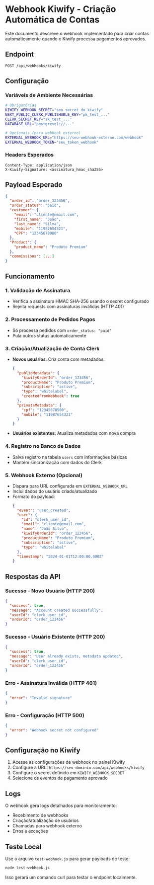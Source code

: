 # Webhook Kiwify - Criação Automática de Contas

Este documento descreve o webhook implementado para criar contas automaticamente quando o Kiwify processa pagamentos aprovados.

## Endpoint

```
POST /api/webhooks/kiwify
```

## Configuração

### Variáveis de Ambiente Necessárias

```bash
# Obrigatórias
KIWIFY_WEBHOOK_SECRET="seu_secret_do_kiwify"
NEXT_PUBLIC_CLERK_PUBLISHABLE_KEY="pk_test_..."
CLERK_SECRET_KEY="sk_test_..."
DATABASE_URL="postgresql://..."

# Opcionais (para webhook externo)
EXTERNAL_WEBHOOK_URL="https://seu-webhook-externo.com/webhook"
EXTERNAL_WEBHOOK_TOKEN="seu_token_webhook"
```

### Headers Esperados

```
Content-Type: application/json
X-Kiwify-Signature: <assinatura_hmac_sha256>
```

## Payload Esperado

```json
{
  "order_id": "order_123456",
  "order_status": "paid",
  "customer": {
    "email": "cliente@email.com",
    "first_name": "João",
    "last_name": "Silva",
    "mobile": "11987654321",
    "CPF": "12345678900"
  },
  "Product": {
    "product_name": "Produto Premium"
  },
  "commissions": [...]
}
```

## Funcionamento

### 1. Validação de Assinatura
- Verifica a assinatura HMAC SHA-256 usando o secret configurado
- Rejeita requests com assinaturas inválidas (HTTP 401)

### 2. Processamento de Pedidos Pagos
- Só processa pedidos com `order_status: "paid"`
- Pula outros status automaticamente

### 3. Criação/Atualização de Conta Clerk
- **Novos usuários**: Cria conta com metadados:
  ```json
  {
    "publicMetadata": {
      "kiwifyOrderId": "order_123456",
      "productName": "Produto Premium",
      "subscription": "active",
      "type": "whitelabel",
      "createdFromWebhook": true
    },
    "privateMetadata": {
      "cpf": "12345678900",
      "mobile": "11987654321"
    }
  }
  ```

- **Usuários existentes**: Atualiza metadados com nova compra

### 4. Registro no Banco de Dados
- Salva registro na tabela `users` com informações básicas
- Mantém sincronização com dados do Clerk

### 5. Webhook Externo (Opcional)
- Dispara para URL configurada em `EXTERNAL_WEBHOOK_URL`
- Inclui dados do usuário criado/atualizado
- Formato do payload:
  ```json
  {
    "event": "user_created",
    "user": {
      "id": "clerk_user_id",
      "email": "cliente@email.com",
      "name": "João Silva",
      "kiwifyOrderId": "order_123456",
      "productName": "Produto Premium",
      "subscription": "active",
      "type": "whitelabel"
    },
    "timestamp": "2024-01-01T12:00:00.000Z"
  }
  ```

## Respostas da API

### Sucesso - Novo Usuário (HTTP 200)
```json
{
  "success": true,
  "message": "Account created successfully",
  "userId": "clerk_user_id",
  "orderId": "order_123456"
}
```

### Sucesso - Usuário Existente (HTTP 200)
```json
{
  "success": true,
  "message": "User already exists, metadata updated",
  "userId": "clerk_user_id", 
  "orderId": "order_123456"
}
```

### Erro - Assinatura Inválida (HTTP 401)
```json
{
  "error": "Invalid signature"
}
```

### Erro - Configuração (HTTP 500)
```json
{
  "error": "Webhook secret not configured"
}
```

## Configuração no Kiwify

1. Acesse as configurações de webhook no painel Kiwify
2. Configure a URL: `https://seu-dominio.com/api/webhooks/kiwify`
3. Configure o secret definido em `KIWIFY_WEBHOOK_SECRET`
4. Selecione os eventos de pagamento aprovado

## Logs

O webhook gera logs detalhados para monitoramento:
- Recebimento de webhooks
- Criação/atualização de usuários
- Chamadas para webhook externo
- Erros e exceções

## Teste Local

Use o arquivo `test-webhook.js` para gerar payloads de teste:

```bash
node test-webhook.js
```

Isso gerará um comando curl para testar o endpoint localmente.